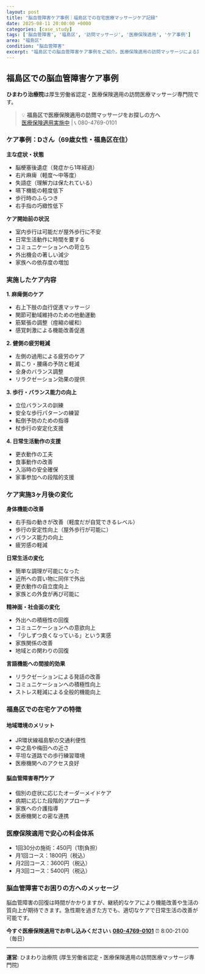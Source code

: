 ```yaml
---
layout: post
title: "脳血管障害ケア事例｜福島区での在宅医療マッサージケア記録"
date: 2025-08-11 20:00:00 +0000
categories: [case_study]
tags: ['脳血管障害', '福島区', '訪問マッサージ', '医療保険適用', 'ケア事例']
area: "福島区"
condition: "脳血管障害"
excerpt: "福島区での脳血管障害ケア事例をご紹介。医療保険適用の訪問マッサージによる実際の改善例と専門的なケア内容を詳しく解説します。"
---
```


## 福島区での脳血管障害ケア事例

**ひまわり治療院**は厚生労働省認定・医療保険適用の訪問医療マッサージ専門院です。

> 💡 **福島区で医療保険適用の訪問マッサージをお探しの方へ**  
> [医療保険適用実施中](https://peraichi.com/landing_pages/view/himawari-massage) | 📞 080-4769-0101

### ケア事例：Dさん（69歳女性・福島区在住）

**主な症状・状態**
- 脳梗塞後遺症（発症から1年経過）
- 右片麻痺（軽度〜中等度）
- 失語症（理解力は保たれている）
- 嚥下機能の軽度低下
- 歩行時のふらつき
- 右手指の巧緻性低下

**ケア開始前の状況**
- 室内歩行は可能だが屋外歩行に不安
- 日常生活動作に時間を要する
- コミュニケーションへの苛立ち
- 外出機会の著しい減少
- 家族への依存度の増加

### 実施したケア内容

**1. 麻痺側のケア**
- 右上下肢の血行促進マッサージ
- 関節可動域維持のための他動運動
- 筋緊張の調整（痙縮の緩和）
- 感覚刺激による機能改善促進

**2. 健側の疲労軽減**
- 左側の過用による疲労のケア
- 肩こり・腰痛の予防と軽減
- 全身のバランス調整
- リラクゼーション効果の提供

**3. 歩行・バランス能力の向上**
- 立位バランスの訓練
- 安全な歩行パターンの練習
- 転倒予防のための指導
- 杖歩行の安定化支援

**4. 日常生活動作の支援**
- 更衣動作の工夫
- 食事動作の改善
- 入浴時の安全確保
- 家事参加への段階的支援

### ケア実施3ヶ月後の変化

**身体機能の改善**
- 右手指の動きが改善（軽度だが自覚できるレベル）
- 歩行の安定性向上（屋外歩行が可能に）
- バランス能力の向上
- 疲労感の軽減

**日常生活の変化**
- 簡単な調理が可能になった
- 近所への買い物に同伴で外出
- 更衣動作の自立度向上
- 家族との外食が再び可能に

**精神面・社会面の変化**
- 外出への積極性の回復
- コミュニケーションへの意欲向上
- 「少しずつ良くなっている」という実感
- 家族関係の改善
- 地域との関わりの回復

**言語機能への間接的効果**
- リラクゼーションによる発話の改善
- コミュニケーションへの積極性向上
- ストレス軽減による全般的機能向上

### 福島区での在宅ケアの特徴

#### 地域環境のメリット
- JR環状線福島駅の交通利便性
- 中之島や梅田への近さ
- 平坦な道路での歩行練習環境
- 医療機関へのアクセス良好

#### 脳血管障害専門ケア
- 個別の症状に応じたオーダーメイドケア
- 病期に応じた段階的アプローチ
- 家族への介護指導
- 医療機関との密な連携

### 医療保険適用で安心の料金体系
- 1回30分の施術：450円（1割負担）
- 月1回コース：1800円（税込）
- 月2回コース：3600円（税込）
- 月3回コース：5400円（税込）

### 脳血管障害でお困りの方へのメッセージ

脳血管障害の回復は時間がかかりますが、継続的なケアにより機能改善や生活の質向上が期待できます。急性期を過ぎた方でも、適切なケアで日常生活の改善が可能です。

**今すぐ医療保険適用でお申し込みください**
📞 **[080-4769-0101](tel:080-4769-0101)**
⏰ 8:00-21:00（毎日）

---
**運営**: ひまわり治療院 (厚生労働省認定・医療保険適用の訪問医療マッサージ専門院)
